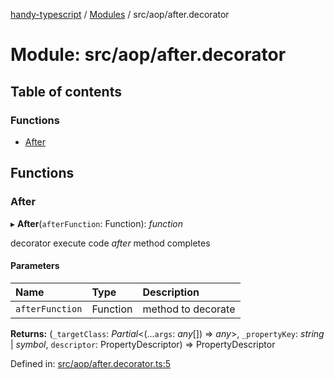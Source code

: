 [handy-typescript](../README.md) / [Modules](../modules.md) / src/aop/after.decorator

# Module: src/aop/after.decorator

## Table of contents

### Functions

- [After](src_aop_after_decorator.md#after)

## Functions

### After

▸ **After**(`afterFunction`: Function): *function*

decorator execute code _after_ method completes

#### Parameters

| Name | Type | Description |
| :------ | :------ | :------ |
| `afterFunction` | Function | method to decorate |

**Returns:** (`_targetClass`: *Partial*<(...`args`: *any*[]) => *any*\>, `_propertyKey`: *string* \| *symbol*, `descriptor`: PropertyDescriptor) => PropertyDescriptor

Defined in: [src/aop/after.decorator.ts:5](https://github.com/robbiemu/handy-typescript/blob/883f292/src/aop/after.decorator.ts#L5)
